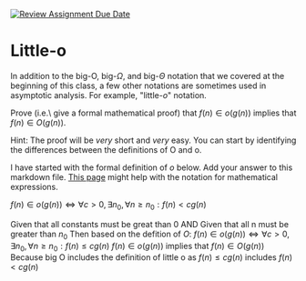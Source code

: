 [![Review Assignment Due Date](https://classroom.github.com/assets/deadline-readme-button-24ddc0f5d75046c5622901739e7c5dd533143b0c8e959d652212380cedb1ea36.svg)](https://classroom.github.com/a/wM4-KOzy)
# Little-o

In addition to the big-O, big-$\Omega$, and big-$\Theta$ notation that
we covered at the beginning of this class, a few other notations are sometimes
used in asymptotic analysis.  For example, "little-$o$" notation.

Prove (i.e.\ give a formal mathematical proof) that $f(n)\in o(g(n))$ implies
that $f(n)\in O(g(n))$.

Hint: The proof will be *very* short and *very* easy. You can start by
identifying the differences between the definitions of O and o.

I have started with the formal definition of $o$ below. Add your answer to this
markdown file. [This
page](https://docs.github.com/en/get-started/writing-on-github/working-with-advanced-formatting/writing-mathematical-expressions)
might help with the notation for mathematical expressions.

$f(n)\in o(g(n)) \iff \forall c>0, \exists n_0, \forall n\ge n_0: f(n) < c g(n)$

Given that all constants must be great than 0 AND
Given that all n must be greater than $n_0$
Then based on the defition of $O$: $f(n)\in o(g(n)) \iff \forall c>0, \exists n_0, \forall n\ge n_0: f(n) \le c g(n)$
$f(n)\in o(g(n))$ implies that $f(n)\in O(g(n))$ Because big O includes the definition of little o as $f(n) \le c g(n)$ includes $f(n) < c g(n)$
